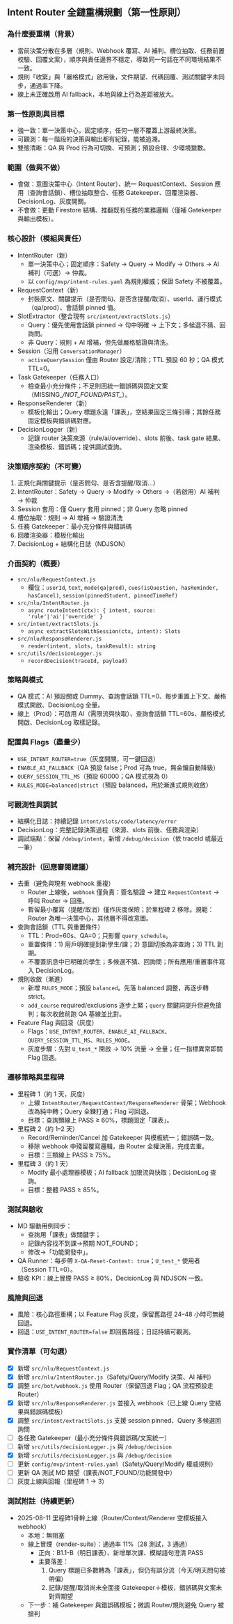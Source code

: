 ## Intent Router 全鏈重構規劃（第一性原則）

### 為什麼要重構（背景）
- 當前決策分散在多層（規則、Webhook 覆寫、AI 補判、槽位抽取、任務前置校驗、回覆文案），順序與責任邊界不穩定，導致同一句話在不同環境結果不一致。
- 規則「收緊」與「嚴格模式」啟用後，文件期望、代碼回覆、測試關鍵字未同步，通過率下降。
- 線上未正確啟用 AI fallback，本地與線上行為差距被放大。

### 第一性原則與目標
- 強一致：單一決策中心，固定順序，任何一層不覆蓋上游最終決策。
- 可觀測：每一階段的決策與輸出都有紀錄，能被追溯。
- 雙態清晰：QA 與 Prod 行為可切換、可預測；預設合理、少環境變數。

### 範圍（做與不做）
- 會做：意圖決策中心（Intent Router）、統一 RequestContext、Session 應用（查詢會話鎖）、槽位抽取整合、任務 Gatekeeper、回覆渲染器、DecisionLog、灰度開關。
- 不會做：更動 Firestore 結構、推翻既有任務的業務邏輯（僅補 Gatekeeper 與輸出模板）。

### 核心設計（模組與責任）
- IntentRouter（新）
  - 單一決策中心；固定順序：Safety → Query → Modify → Others → AI 補判（可選）→ 仲裁。
  - 以 `config/mvp/intent-rules.yaml` 為規則權威；保證 Safety 不被覆蓋。
- RequestContext（新）
  - 封裝原文、關鍵提示（是否問句、是否含提醒/取消）、userId、運行模式（qa/prod）、會話鎖 pinned 值。
- SlotExtractor（整合現有 `src/intent/extractSlots.js`）
  - Query：優先使用會話鎖 pinned → 句中明確 → 上下文；多候選不猜、回詢問。
  - 非 Query：規則 + AI 增補，但先做嚴格驗證與清洗。
- Session（沿用 `ConversationManager`）
  - `activeQuerySession` 僅由 Router 設定/清除；TTL 預設 60 秒；QA 模式 TTL=0。
- Task Gatekeeper（任務入口）
  - 檢查最小充分條件；不足則回統一錯誤碼與固定文案（MISSING_*/NOT_FOUND/PAST_*）。
- ResponseRenderer（新）
  - 模板化輸出；Query 標題永遠「課表」，空結果固定三條引導；其餘任務固定模板與錯誤碼對應。
- DecisionLogger（新）
  - 記錄 router 決策來源（rule/ai/override）、slots 前後、task gate 結果、渲染模板、錯誤碼；提供調試查詢。

### 決策順序契約（不可變）
1. 正規化與關鍵提示（是否問句、是否含提醒/取消…）
2. IntentRouter：Safety → Query → Modify → Others →（若啟用）AI 補判 → 仲裁
3. Session 套用：僅 Query 套用 pinned；非 Query 忽略 pinned
4. 槽位抽取：規則 → AI 增補 → 驗證清洗
5. 任務 Gatekeeper：最小充分條件與錯誤碼
6. 回覆渲染器：模板化輸出
7. DecisionLog + 結構化日誌（NDJSON）

### 介面契約（概要）
- `src/nlu/RequestContext.js`
  - 欄位：`userId`, `text`, `mode(qa|prod)`, `cues(isQuestion, hasReminder, hasCancel)`, `session(pinnedStudent, pinnedTimeRef)`
- `src/nlu/IntentRouter.js`
  - `async routeIntent(ctx): { intent, source: 'rule'|'ai'|'override' }`
- `src/intent/extractSlots.js`
  - `async extractSlotsWithSession(ctx, intent): Slots`
- `src/nlu/ResponseRenderer.js`
  - `render(intent, slots, taskResult): string`
- `src/utils/decisionLogger.js`
  - `recordDecision(traceId, payload)`

### 策略與模式
- QA 模式：AI 預設關或 Dummy、查詢會話鎖 TTL=0、每步重置上下文、嚴格模式開啟、DecisionLog 全量。
- 線上（Prod）：可啟用 AI（需限流與快取）、查詢會話鎖 TTL=60s、嚴格模式開啟、DecisionLog 取樣記錄。

### 配置與 Flags（盡量少）
- `USE_INTENT_ROUTER=true`（灰度開關，可一鍵回退）
- `ENABLE_AI_FALLBACK`（QA 預設 false；Prod 可為 true，無金鑰自動降級）
- `QUERY_SESSION_TTL_MS`（預設 60000；QA 模式視為 0）
- `RULES_MODE=balanced|strict`（預設 balanced，用於漸進式規則收斂）

### 可觀測性與調試
- 結構化日誌：持續記錄 `intent/slots/code/latency/error`
- DecisionLog：完整記錄決策過程（來源、slots 前後、任務與渲染）
- 調試端點：保留 `/debug/intent`，新增 `/debug/decision`（依 traceId 或最近一筆）

### 補充設計（回應審閱建議）
- 去重（避免與現有 webhook 重複）
  - Router 上線後，`webhook` 僅負責：簽名驗證 → 建立 `RequestContext` → 呼叫 Router → 回應。
  - 暫留最小覆寫（提醒/取消）僅作灰度保險；於里程碑 2 移除。規範：Router 為唯一決策中心，其他層不得改意圖。
- 查詢會話鎖（TTL 與重置條件）
  - TTL：Prod=60s、QA=0；只影響 `query_schedule`。
  - 重置條件：1) 用戶明確提到新學生/課；2) 意圖切換為非查詢；3) TTL 到期。
  - 不覆蓋訊息中已明確的學生；多候選不猜、回詢問；所有應用/重置事件寫入 DecisionLog。
- 規則收斂（漸進）
  - 新增 `RULES_MODE`；預設 `balanced`。先落 balanced 調整，再逐步轉 strict。
  - `add_course` required/exclusions 逐步上緊；`query` 關鍵詞提升但避免搶判；每次收斂前跑 QA 基線並比對。
- Feature Flag 與回滾（灰度）
  - Flags：`USE_INTENT_ROUTER`、`ENABLE_AI_FALLBACK`、`QUERY_SESSION_TTL_MS`、`RULES_MODE`。
  - 灰度步驟：先對 `U_test_*` 開啟 → 10% 流量 → 全量；任一指標異常即關 Flag 回退。

### 遷移策略與里程碑
- 里程碑 1（約 1 天，灰度）
  - 上線 `IntentRouter/RequestContext/ResponseRenderer` 骨架；Webhook 改為純中轉；Query 全鍊打通；Flag 可回退。
  - 目標：查詢類線上 PASS ≥ 60%，標題固定「課表」。
- 里程碑 2（約 1–2 天）
  - Record/Reminder/Cancel 加 Gatekeeper 與模板統一；錯誤碼一致。
  - 移除 webhook 中殘留覆寫邏輯，由 Router 全權決策，完成去重。
  - 目標：三類線上 PASS ≥ 75%。
- 里程碑 3（約 1 天）
  - Modify 最小處理器模板；AI fallback 加限流與快取；DecisionLog 查詢。
  - 目標：整體 PASS ≥ 85%。

### 測試與驗收
- MD 驅動用例同步：
  - 查詢用「課表」做關鍵字；
  - 記錄內容找不到課→預期 NOT_FOUND；
  - 修改→「功能開發中」。
- QA Runner：每步帶 `X-QA-Reset-Context: true`；`U_test_*` 使用者（Session TTL=0）。
- 驗收 KPI：線上冒煙 PASS ≥ 80%，DecisionLog 與 NDJSON 一致。

### 風險與回退
- 風險：核心路徑重構；以 Feature Flag 灰度，保留舊路徑 24–48 小時可無縫回退。
- 回退：`USE_INTENT_ROUTER=false` 即回舊路徑；日誌持續可觀測。

### 實作清單（可勾選）
- [x] 新增 `src/nlu/RequestContext.js`
- [x] 新增 `src/nlu/IntentRouter.js`（Safety/Query/Modify 決策、AI 補判）
- [x] 調整 `src/bot/webhook.js` 使用 Router（保留回退 Flag；QA 流程預設走 Router）
- [x] 新增 `src/nlu/ResponseRenderer.js` 並接入 webhook（已上線 Query 空結果與錯誤碼模板）
- [x] 調整 `src/intent/extractSlots.js` 支援 session pinned、Query 多候選回詢問
- [ ] 各任務 Gatekeeper（最小充分條件與錯誤碼/文案統一）
- [ ] 新增 `src/utils/decisionLogger.js` 與 `/debug/decision`
- [x] 新增 `src/utils/decisionLogger.js` 與 `/debug/decision`
- [ ] 更新 `config/mvp/intent-rules.yaml`（Safety/Query/Modify 權威規則）
- [ ] 更新 QA 測試 MD 期望（課表/NOT_FOUND/功能開發中）
- [ ] 灰度上線與回報（里程碑 1 → 3）

### 測試附註（持續更新）
- 2025-08-11 里程碑1骨幹上線（Router/Context/Renderer 空模板接入 webhook）
  - 本地：無阻塞
  - 線上冒煙（render-suite）：通過率 11%（28 測試，3 通過）
    - 正向：B1.1-B（明日課表）、新增單次課、模糊語句澄清 PASS
    - 主要落差：
      1) Query 標題已多數轉為「課表」，但仍有誤分流（今天/明天問句被帶偏）
      2) 記錄/提醒/取消尚未全面接 Gatekeeper＋模板，錯誤碼與文案未對齊期望
  - 下一步：補 Gatekeeper 與錯誤碼模板；微調 Router/規則避免 Query 被搶判
